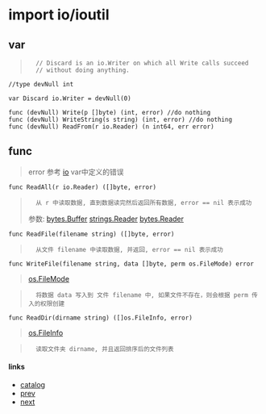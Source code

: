 # import io/ioutil
## var
>		// Discard is an io.Writer on which all Write calls succeed
>		// without doing anything.
	//type devNull int

	var Discard io.Writer = devNull(0)

	func (devNull) Write(p []byte) (int, error) //do nothing
	func (devNull) WriteString(s string) (int, error) //do nothing
	func (devNull) ReadFrom(r io.Reader) (n int64, err error)

## func
>error 参考 [io](2.1.io.md#var) var中定义的错误

	func ReadAll(r io.Reader) ([]byte, error)
>		从 r 中读取数据, 直到数据读完然后返回所有数据, error == nil 表示成功
>参数: [bytes.Buffer](11.1.bytes.md#Buffer)  [strings.Reader](6.1.strings.md#Reader)
>[bytes.Reader](11.1.bytes.md#Reader)

	func ReadFile(filename string) ([]byte, error)
>		从文件 filename 中读取数据, 并返回, error == nil 表示成功

	func WriteFile(filename string, data []byte, perm os.FileMode) error
>[os.FileMode](#)

>		将数据 data 写入到 文件 filename 中, 如果文件不存在，则会根据 perm 传入的权限创建

	func ReadDir(dirname string) ([]os.FileInfo, error)
>[os.FileInfo](#)

>		读取文件夹 dirname, 并且返回排序后的文件列表

#### links
* [catalog](0.0.catlog.md)
* [prev](2.1.io.md)
* [next](3.1.os.md)